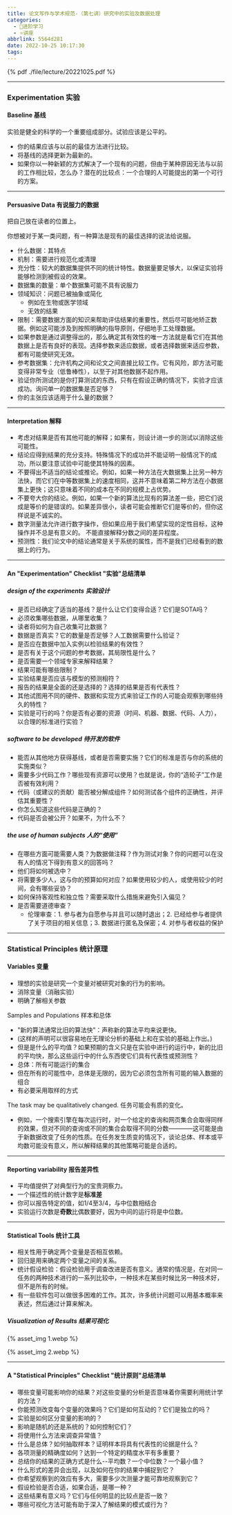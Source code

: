 ```yaml
---
title: 论文写作与学术规范-（第七讲）研究中的实验及数据处理
categories:
  - 🌙进阶学习
  - ⭐讲座
abbrlink: 5564d281
date: 2022-10-25 10:17:30
tags:
---
```


{% pdf ./file/lecture/20221025.pdf %}

<!--more-->

***

### Experimentation 实验

#### Baseline 基线

实验是健全的科学的一个重要组成部分。试验应该是公平的。

- 你的结果应该与以前的最佳方法进行比较。
- 将基线的选择更新为最新的。
- 如果你以一种新颖的方式解决了一个现有的问题，但由于某种原因无法与以前的工作相比较，怎么办？潜在的比较点：一个合理的人可能提出的第一个可行的方案。

***

#### Persuasive Data 有说服力的数据

把自己放在读者的位置上。

你想被对于某一类问题，有一种算法是现有的最佳选择的说法给说服。

- 什么数据：其特点
- 机制：需要进行规范化或清理
- 充分性：较大的数据集提供不同的统计特性。数据量要足够大，以保证实验将能够检测到被假设的效果。
- 数据集的数量：单个数据集可能不具有说服力
- 领域知识：问题已被抽象或简化
    - 例如在生物或医学领域
    - 无效的结果
- 限制：需要数据方面的知识来帮助评估结果的重要性，然后尽可能地矫正数据。例如这可能涉及到按照明确的指导原则，仔细地手工处理数据。
- 如果参数是通过调整得出的，那么确定其有效性的唯一方法就是看它们在其他数据上是否有良好的表现。选择参数来适应数据，或者选择数据来适应参数，都有可能使研究无效。
- 参考数据集：允许机构之间和论文之间直接比较工作。它有风险，即方法可能变得非常专业（低鲁棒性），以至于对其他数据不起作用。
- 验证你所测试的是你打算测试的东西，只有在假设正确的情况下，实验才应该成功。询问单一的数据集是否足够？
- 你的主张应该适用于什么量的数据？

***

#### Interpretation 解释

- 考虑对结果是否有其他可能的解释；如果有，则设计进一步的测试以消除这些可能性。
- 结论应得到结果的充分支持。特殊情况下的成功并不能证明一般情况下的成功，所以要注意试验中可能使其特殊的因素。
- 不要得出不适当的结论或推论。例如，如果一种方法在大数据集上比另一种方法快，而它们在中等数据集上的速度相同，这并不意味着第二种方法在小数据集上更快；这只意味着不同的成本在不同的规模上占优势。
- 不要夸大你的结论。例如，如果一个新的算法比现有的算法差一些，把它们说成是等价的是错误的。如果差异很小，读者可能会推断它们是等价的，但你这样说是不诚实的。
- 数字测量法允许进行数字操作，但如果应用于我们希望实现的定性目标，这种操作并不总是有意义的。 不能直接解释分数之间的差异程度。
- 预测性：我们论文中的结论通常是关于系统的属性，而不是我们已经看到的数据上的行为。

***

#### An "Experimentation" Checklist "实验"总结清单

##### design of the experiments 实验设计

- 是否已经确定了适当的基线？是什么让它们变得合适？它们是SOTA吗？
- 必须收集哪些数据，从哪里收集？
- 读者将如何为自己收集可比数据？
- 数据是否真实？它的数量是否足够？人工数据需要什么验证？
- 是否应在数据中加入实例以检验结果的有效性？
- 是否有关于这个问题的参考数据，其局限性是什么？
- 是否需要一个领域专家来解释结果？
- 结果可能有哪些限制？
- 实验结果是否应该与模型的预测相符？
- 报告的结果是全面的还是选择的？选择的结果是否有代表性？
- 其他试图用不同的硬件、数据和实现方式来验证工作的人可能会观察到哪些持久的特性？
- 实验是可行的吗？你是否有必要的资源（时间、机器、数据、代码、人力），以合理的标准进行实验？

##### software to be developed 待开发的软件

- 能否从其他地方获得基线，或者是否需要实施？它们的标准是否与你的系统的实施类似？
- 需要多少代码工作？哪些现有资源可以使用？也就是说，你的“造轮子”工作是否被有效利用？
- 代码（或建议的贡献）能否被分解成组件？如何测试各个组件的正确性，并评估其重要性？
- 你怎么知道这些代码是正确的？
- 代码是否会被公开？如果不，为什么不？

##### the use of human subjects 人的“使用”

- 在哪些方面可能需要人类？为数据做注释？作为测试对象？你的问题可以在没有人的情况下得到有意义的回答吗？
- 他们将如何被选中？
- 将需要多少人，这与你的预算如何对应？如果使用较少的人，或使用较少的时间，会有哪些妥协？
- 如何保持客观性和独立性？需要采取什么措施来避免引入偏见？
- 是否需要道德审查？
    - 伦理审查：1. 参与者为自愿参与并且可以随时退出；2. 已经给参与者提供了关于项目的相关信息；3. 数据进行匿名及保密；4. 对参与者权益的保护

***

### Statistical Principles 统计原理

#### Variables 变量

- 理想的实验是研究一个变量对被研究对象的行为的影响。
- 消除变量（消融实验）
- 明确了解相关参数

Samples and Populations 样本和总体
- "新的算法通常比旧的算法快"：声称新的算法平均来说更快。
- (这样的声明可以很容易地在无理论分析的基础上和在实验的基础上作出。)
- 但是是什么的平均值？如果预期的含义只是在实验中进行的运行中，新的比旧的平均快，那么这些运行中的什么东西使它们具有代表性或预测性？
- 总体：所有可能运行的集合
- 但在所有的可能性中，总体是无限的，因为它必须包含所有可能的输入数据的组合
- 有必要采用取样的方式

The task may be qualitatively changed. 任务可能会有质的变化。
- 例如，一个搜索引擎在每次运行时，对一个给定的查询和网页集合会取得同样的效果，但对不同的查询或不同的集合会取得不同的分数————这可能是由于新数据改变了任务的性质。在任务发生质变的情况下，谈论总体、样本或平均数可能没有意义，所以解释结果的其他策略可能是合适的。

***

#### Reporting variability 报告差异性

- 平均值提供了对典型行为的宝贵洞察力。
- 一个描述性的统计数字是**标准差**
- 你可以报告特定的值，如1/4至3/4，与中位数相结合
- 实验运行次数是**奇数**比偶数要好，因为中间的运行将是中位数。

***

#### Statistical Tools 统计工具

- 相关性用于确定两个变量是否相互依赖。
- 回归是用来确定两个变量之间的关系。
- 统计假设检验：假设检验用于调查改进是否有意义。通常的情况是，在对同一任务的两种技术进行的一系列比较中，一种技术在某些时候比另一种技术好，但不是所有的时候。
- 有一些软件包可以做很多困难的工作。其次，许多统计问题可以用基本概率来表述，然后通过计算来解决。

##### Visualization of Results 结果可视化

{% asset_img 1.webp %}

{% asset_img 2.webp %}

***

#### A "Statistical Principles" Checklist "统计原则"总结清单

- 哪些变量可能影响你的结果？对这些变量的分析是否意味着你需要利用统计学的方法？
- 你能预测改变每个变量的效果吗？它们是如何互动的？它们是独立的吗？
- 实验是如何区分变量的影响的？
- 影响是随机的还是系统的？如何控制它们？
- 将使用什么方法来调查异常值？
- 什么是总体？如何抽取样本？证明样本将具有代表性的论据是什么？
- 各项测量的精确度如何？达到一个特定的精度水平有多重要？
- 总结你的结果的正确方式是什么--平均数？一个中位数？一个最小值？
- 什么形式的差异会出现，以及如何在你的结果中捕捉到它？
- 你希望观察到的效应有多大，需要多少次测量才能可靠地观察到它？
- 假设检验是否合适，如果合适，是哪一种？
- 这些结果有意义吗？它们与任何明显的比较点是否一致？
- 哪些可视化方法可能有助于深入了解结果的模式或行为？
